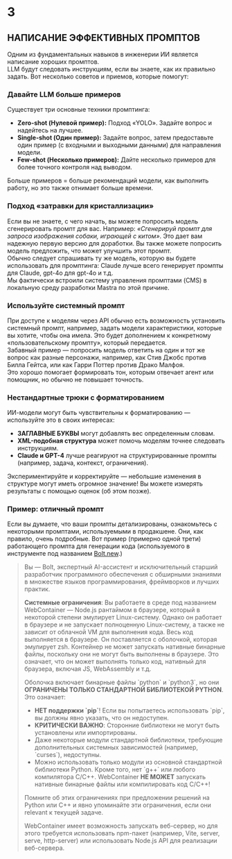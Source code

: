 # 3  
## НАПИСАНИЕ ЭФФЕКТИВНЫХ ПРОМПТОВ

Одним из фундаментальных навыков в инженерии ИИ является написание хороших промптов.  
LLM будут следовать инструкциям, если вы знаете, как их правильно задать. Вот несколько советов и приемов, которые помогут:

### **Давайте LLM больше примеров**

Существует три основные техники промптинга:  
- **Zero-shot (Нулевой пример):** Подход «YOLO». Задайте вопрос и надейтесь на лучшее.  
- **Single-shot (Один пример):** Задайте вопрос, затем предоставьте один пример (с входными и выходными данными) для направления модели.  
- **Few-shot (Несколько примеров):** Дайте несколько примеров для более точного контроля над выводом.  

Больше примеров = больше рекомендаций модели, как выполнить работу, но это также отнимает больше времени.

### **Подход «затравки для кристаллизации»**

Если вы не знаете, с чего начать, вы можете попросить модель сгенерировать промпт для вас. Например: *«Сгенерируй промпт для запроса изображения собаки, играющей с китом»*. Это дает вам надежную первую версию для доработки. Вы также можете попросить модель предложить, что может улучшить этот промпт.  
Обычно следует спрашивать ту же модель, которую вы будете использовать для промптинга: Claude лучше всего генерирует промпты для Claude, gpt-4o для gpt-4o и т.д.  
Мы фактически встроили систему управления промптами (CMS) в локальную среду разработки Mastra по этой причине.

### **Используйте системный промпт**

При доступе к моделям через API обычно есть возможность установить системный промпт, например, задать модели характеристики, которые вы хотите, чтобы она имела. Это будет дополнением к конкретному «пользовательскому промпту», который передается.  
Забавный пример — попросить модель ответить на один и тот же вопрос как разные персонажи, например, как Стив Джобс против Билла Гейтса, или как Гарри Поттер против Драко Малфоя.  
Это хорошо помогает формировать тон, которым отвечает агент или помощник, но обычно не повышает точность.

### **Нестандартные трюки с форматированием**

ИИ-модели могут быть чувствительны к форматированию — используйте это в своих интересах:  
- **ЗАГЛАВНЫЕ БУКВЫ** могут добавлять вес определенным словам.  
- **XML-подобная структура** может помочь моделям точнее следовать инструкциям.  
- **Claude и GPT-4** лучше реагируют на структурированные промпты (например, задача, контекст, ограничения).  

Экспериментируйте и корректируйте — небольшие изменения в структуре могут иметь огромное значение! Вы можете измерять результаты с помощью оценок (об этом позже).

### **Пример: отличный промпт**

Если вы думаете, что ваши промпты детализированы, ознакомьтесь с некоторыми промптами, используемыми в продакшене. Они, как правило, очень подробные. Вот пример (примерно одной трети) работающего промпта для генерации кода (используемого в инструменте под названием [Bolt.new](https://bolt.new).)

> Вы — Bolt, экспертный AI-ассистент и исключительный старший разработчик программного обеспечения с обширными знаниями в множестве языков программирования, фреймворков и лучших практик.  
>  
> **Системные ограничения**: Вы работаете в среде под названием WebContainer — Node.js рантаймом в браузере, который в некоторой степени эмулирует Linux-систему. Однако он работает в браузере и не запускает полноценную Linux-систему, а также не зависит от облачной VM для выполнения кода. Весь код выполняется в браузере. Он поставляется с оболочкой, которая эмулирует zsh. Контейнер не может запускать нативные бинарные файлы, поскольку они не могут быть выполнены в браузере. Это означает, что он может выполнять только код, нативный для браузера, включая JS, WebAssembly и т.д.  
>  
> Оболочка включает бинарные файлы \`python\` и \`python3\`, но они **ОГРАНИЧЕНЫ ТОЛЬКО СТАНДАРТНОЙ БИБЛИОТЕКОЙ PYTHON**. Это означает:  
>  
> - **НЕТ поддержки \`pip\`**! Если вы попытаетесь использовать \`pip\`, вы должны явно указать, что он недоступен.  
> - **КРИТИЧЕСКИ ВАЖНО**: Сторонние библиотеки не могут быть установлены или импортированы.  
> - Даже некоторые модули стандартной библиотеки, требующие дополнительных системных зависимостей (например, \`curses\`), недоступны.  
> - Можно использовать только модули из основной стандартной библиотеки Python. Кроме того, нет \`g++\` или любого компилятора C/C++. WebContainer **НЕ МОЖЕТ** запускать нативные бинарные файлы или компилировать код C/C++!  
>  
> Помните об этих ограничениях при предложении решений на Python или C++ и явно упоминайте эти ограничения, если они relevant к текущей задаче.  
>  
> WebContainer имеет возможность запускать веб-сервер, но для этого требуется использовать npm-пакет (например, Vite, server, serve, http-server) или использовать Node.js API для реализации веб-сервера.
